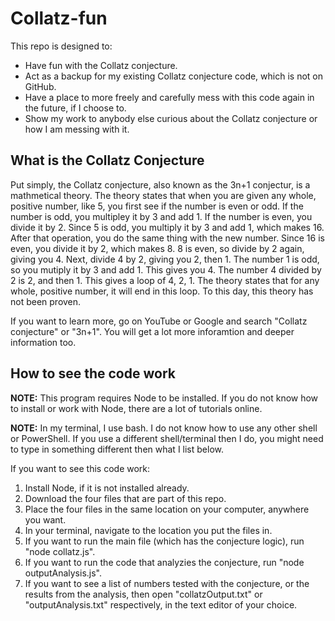 # Collatz-fun
This repo is designed to:
- Have fun with the Collatz conjecture.
- Act as a backup for my existing Collatz conjecture code, which is not on GitHub.
- Have a place to more freely and carefully mess with this code again in the future, if I choose to.
- Show my work to anybody else curious about the Collatz conjecture or how I am messing with it.

## What is the Collatz Conjecture
Put simply, the Collatz conjecture, also known as the 3n+1 conjectur, is a mathmetical theory. The theory states that when you are given any whole, positive number, like 5, you first see if the number is even or odd. If the number is odd, you multipley it by 3 and add 1. If the number is even, you divide it by 2. Since 5 is odd, you multiply it by 3 and add 1, which makes 16. After that operation, you do the same thing with the new number. Since 16 is even, you divide it by 2, which makes 8. 8 is even, so divide by 2 again, giving you 4. Next, divide 4 by 2, giving you 2, then 1. The number 1 is odd, so you mutiply it by 3 and add 1. This gives you 4. The number 4 divided by 2 is 2, and then 1. This gives a loop of 4, 2, 1. The theory states that for any whole, positive number, it will end in this loop. To this day, this theory has not been proven.

If you want to learn more, go on YouTube or Google and search "Collatz conjecture" or "3n+1". You will get a lot more inforamtion and deeper information too.

## How to see the code work
**NOTE:** This program requires Node to be installed. If you do not know how to install or work with Node, there are a lot of tutorials online.

**NOTE:** In my terminal, I use bash. I do not know how to use any other shell or PowerShell. If you use a different shell/terminal then I do, you might need to type in something different then what I list below.

If you want to see this code work: 
1. Install Node, if it is not installed already. 
2. Download the four files that are part of this repo. 
3. Place the four files in the same location on your computer, anywhere you want. 
4. In your terminal, navigate to the location you put the files in. 
5. If you want to run the main file (which has the conjecture logic), run "node collatz.js". 
6. If you want to run the code that analyzies the conjecture, run "node outputAnalysis.js".
7. If you want to see a list of numbers tested with the conjecture, or the results from the analysis, then open "collatzOutput.txt" or "outputAnalysis.txt" respectively, in the text editor of your choice.

